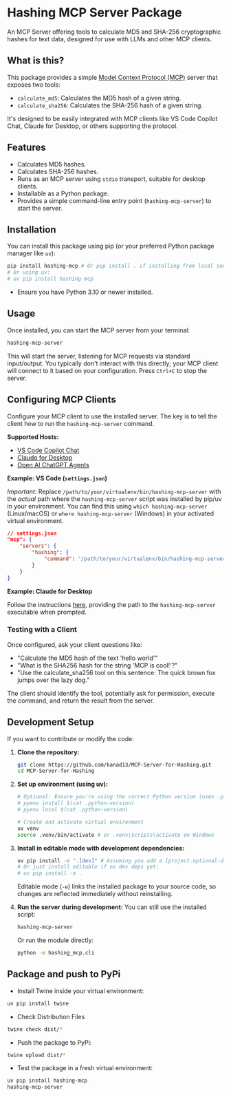 # Hashing MCP Server Package

An MCP Server offering tools to calculate MD5 and SHA-256 cryptographic hashes for text data, designed for use with LLMs and other MCP clients.

## What is this?

This package provides a simple [Model Context Protocol (MCP)](https://modelcontextprotocol.io/) server that exposes two tools:

- `calculate_md5`: Calculates the MD5 hash of a given string.
- `calculate_sha256`: Calculates the SHA-256 hash of a given string.

It's designed to be easily integrated with MCP clients like VS Code Copilot Chat, Claude for Desktop, or others supporting the protocol.

## Features

- Calculates MD5 hashes.
- Calculates SHA-256 hashes.
- Runs as an MCP server using `stdio` transport, suitable for desktop clients.
- Installable as a Python package.
- Provides a simple command-line entry point (`hashing-mcp-server`) to start the server.

## Installation

You can install this package using pip (or your preferred Python package manager like `uv`):

```bash
pip install hashing-mcp # Or pip install . if installing from local source
# Or using uv:
# uv pip install hashing-mcp
```

- Ensure you have Python 3.10 or newer installed.

## Usage

Once installed, you can start the MCP server from your terminal:

```bash
hashing-mcp-server
```

This will start the server, listening for MCP requests via standard input/output. You typically don't interact with this directly; your MCP client will connect to it based on your configuration. Press `Ctrl+C` to stop the server.

## Configuring MCP Clients

Configure your MCP client to use the installed server. The key is to tell the client how to run the `hashing-mcp-server` command.

**Supported Hosts:**

- [VS Code Copilot Chat](https://code.visualstudio.com/docs/copilot/chat/mcp-servers)
- [Claude for Desktop](https://modelcontextprotocol.io/introduction)
- [Open AI ChatGPT Agents](https://openai.github.io/openai-agents-python/mcp/)

**Example: VS Code (`settings.json`)**

_Important:_ Replace `/path/to/your/virtualenv/bin/hashing-mcp-server` with the _actual_ path where the `hashing-mcp-server` script was installed by pip/uv in your environment. You can find this using `which hashing-mcp-server` (Linux/macOS) or `where hashing-mcp-server` (Windows) in your activated virtual environment.

```json
// settings.json
"mcp": {
    "servers": {
        "hashing": {
            "command": "/path/to/your/virtualenv/bin/hashing-mcp-server",
        }
    }
}
```

**Example: Claude for Desktop**

Follow the instructions [here](https://modelcontextprotocol.io/quickstart/user), providing the path to the `hashing-mcp-server` executable when prompted.

### Testing with a Client

Once configured, ask your client questions like:

- "Calculate the MD5 hash of the text 'hello world'"
- "What is the SHA256 hash for the string 'MCP is cool!'?"
- "Use the calculate_sha256 tool on this sentence: The quick brown fox jumps over the lazy dog."

The client should identify the tool, potentially ask for permission, execute the command, and return the result from the server.

## Development Setup

If you want to contribute or modify the code:

1.  **Clone the repository:**

    ```bash
    git clone https://github.com/kanad13/MCP-Server-for-Hashing.git
    cd MCP-Server-for-Hashing
    ```

2.  **Set up environment (using uv):**

    ```bash
    # Optional: Ensure you're using the correct Python version (uses .python-version)
    # pyenv install $(cat .python-version)
    # pyenv local $(cat .python-version)

    # Create and activate virtual environment
    uv venv
    source .venv/bin/activate # or .venv\Scripts\activate on Windows
    ```

3.  **Install in editable mode with development dependencies:**

    ```bash
    uv pip install -e ".[dev]" # Assuming you add a [project.optional-dependencies] group
    # Or just install editable if no dev deps yet:
    # uv pip install -e .
    ```

    Editable mode (`-e`) links the installed package to your source code, so changes are reflected immediately without reinstalling.

4.  **Run the server during development:**
    You can still use the installed script:
    ```bash
    hashing-mcp-server
    ```
    Or run the module directly:
    ```bash
    python -m hashing_mcp.cli
    ```

## Package and push to PyPi

- Install Twine inside your virtual environment:

```bash
uv pip install twine
```

- Check Distribution Files

```bash
twine check dist/*
```

- Push the package to PyPi:

```bash
twine upload dist/*
```

- Test the package in a fresh virtual environment:

```bash
uv pip install hashing-mcp
hashing-mcp-server
```
